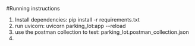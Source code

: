 #Running instructions
1. Install dependencies: pip install -r requirements.txt
2. run uvicorn: uvicorn parking_lot:app --reload
3. use the postman collection to test: parking_lot.postman_collection.json
4. 